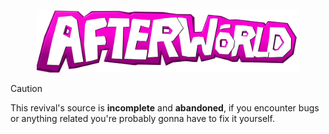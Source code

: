 <p align="center">
    <img src="https://raw.githubusercontent.com/Kqsane/Afterworld-Soruce-V3/refs/heads/main/AFTERWORLD.png?token=GHSAT0AAAAAADHZCJPE4RPCKD67FI6OZG642EIGVJA" width="420">
</p>

> [!CAUTION]
> This revival's source is **incomplete** and **abandoned**, if you encounter bugs or anything related you're probably gonna have to fix it yourself.
